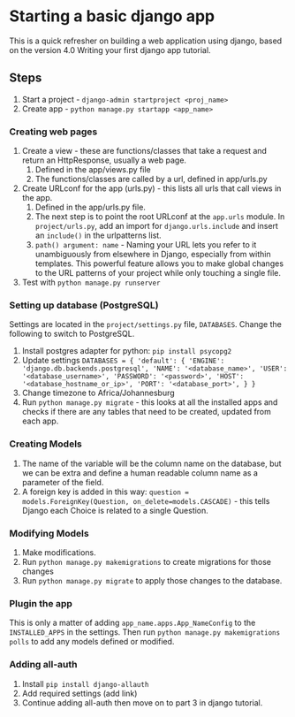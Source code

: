 # Starting a basic django app

This is a quick refresher on building a web application using django, based on the version 4.0 Writing your first django app tutorial.

## Steps

1. Start a project - `django-admin startproject <proj_name>`
2. Create app - `python manage.py startapp <app_name>`

### Creating web pages

1. Create a view - these are functions/classes that take a request and return an HttpResponse, usually a web page.
   1. Defined in the app/views.py file
   2. The functions/classes are called by a url, defined in app/urls.py
2. Create URLconf for the app (urls.py) - this lists all urls that call views in the app.
   1. Defined in the app/urls.py file.
   2. The next step is to point the root URLconf at the `app.urls` module. In `project/urls.py`, add an import for `django.urls.include` and insert an `include()` in the urlpatterns list.
   3. `path() argument: name` - Naming your URL lets you refer to it unambiguously from elsewhere in Django, especially from within templates. This powerful feature allows you to make global changes to the URL patterns of your project while only touching a single file.
3. Test with `python manage.py runserver`

### Setting up database (PostgreSQL)

Settings are located in the `project/settings.py` file, `DATABASES`. Change the following to switch to PostgreSQL.

1. Install postgres adapter for python: `pip install psycopg2`
2. Update settings
   `DATABASES = {
        'default': {
            'ENGINE': 'django.db.backends.postgresql',
            'NAME': '<database_name>',
            'USER': '<database_username>',
            'PASSWORD': '<password>',
            'HOST': '<database_hostname_or_ip>',
            'PORT': '<database_port>',
        }
    }`
3. Change timezone to Africa/Johannesburg
4. Run `python manage.py migrate` - this looks at all the installed apps and checks if there are any tables that need to be created, updated from each app.

### Creating Models

1. The name of the variable will be the column name on the database, but we can be extra and define a human readable column name as a parameter of the field.
2. A foreign key is added in this way: `question = models.ForeignKey(Question, on_delete=models.CASCADE)` - this tells Django each Choice is related to a single Question.

### Modifying Models

1. Make modifications.
2. Run `python manage.py makemigrations` to create migrations for those changes
3. Run `python manage.py migrate` to apply those changes to the database.

### Plugin the app

This is only a matter of adding `app_name.apps.App_NameConfig` to the `INSTALLED_APPS` in the settings. Then run `python manage.py makemigrations polls` to add any models defined or modified.

### Adding all-auth

1. Install `pip install django-allauth`
2. Add required settings (add link)
3. Continue adding all-auth then move on to part 3 in django tutorial.
